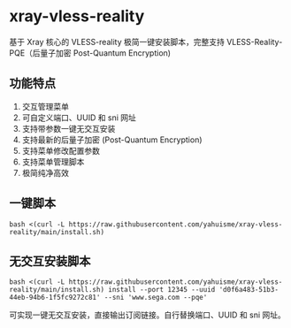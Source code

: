 # xray-vless-reality

基于 Xray 核心的 VLESS-reality 极简一键安装脚本，完整支持 VLESS-Reality-PQE（后量子加密 Post-Quantum Encryption)

## 功能特点

1. 交互管理菜单
2. 可自定义端口、UUID 和 sni 网址
3. 支持带参数一键无交互安装
4. 支持最新的后量子加密 (Post-Quantum Encryption)
5. 支持菜单修改配置参数
6. 支持菜单管理脚本
7. 极简纯净高效

## 一键脚本

```
bash <(curl -L https://raw.githubusercontent.com/yahuisme/xray-vless-reality/main/install.sh)
```

## 无交互安装脚本

```
bash <(curl -L https://raw.githubusercontent.com/yahuisme/xray-vless-reality/main/install.sh) install --port 12345 --uuid 'd0f6a483-51b3-44eb-94b6-1f5fc9272c81' --sni 'www.sega.com --pqe'
```

可实现一键无交互安装，直接输出订阅链接。自行替换端口、UUID 和 sni 网址。
